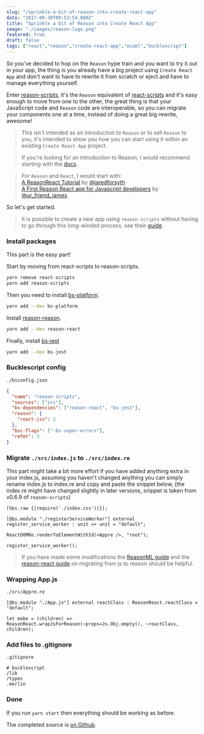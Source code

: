 ```yaml
---
slug: "/sprinkle-a-bit-of-reason-into-create-react-app"
date: "2017-09-30T09:53:54.000Z"
title: "Sprinkle a bit of Reason into Create React App"
image: "./images/reason-logo.png"
featured: true
draft: false
tags: ["react","reason","create-react-app","ocaml","bucklescript"]
---
```


So you've decided to hop on the `Reason` hype train and you want to try it out
in your app, the thing is you already have a big project using `Create React App` and don't want to have to rewrite it from scratch or eject and have to
manage everything yourself.

Enter [reason-scripts](https://github.com/reasonml-community/reason-scripts),
it's the `Reason` equivalent of
[react-scripts](https://github.com/facebookincubator/create-react-app/tree/master/packages/react-scripts)
and it's easy enough to move from one to the other, the great thing is that your
JavaScript code and `Reason` code are interoperable, so you can migrate your
components one at a time, instead of doing a great big rewrite, awesome!

> This isn't intended as an introduction to `Reason` or to sell `Reason` to you,
> it's intended to show you how you can start using it within an existing
> `Create React App` project.

> If you're looking for an introduction to Reason, I would recommend starting
> with the [docs](https://reasonml.github.io/guide/what-and-why).

> For `Reason` and `React`, I would start with:\
> [A ReasonReact Tutorial](https://jaredforsyth.com/2017/07/05/a-reason-react-tutorial/)
> by [@jaredforsyth](https://twitter.com/jaredforsyth)\
> [A First Reason React app for Javascript developers](https://jamesfriend.com.au/a-first-reason-react-app-for-js-developers)
> by [@ur_friend_james](https://twitter.com/ur_friend_james)

So let's get started.

> It is possible to create a new app using `reason-scripts` without having to go
> through this long-winded process, see their
> [guide](https://github.com/reasonml-community/reason-scripts#getting-started).

### Install packages

This part is the easy part!

Start by moving from react-scripts to reason-scripts.

```bash
yarn remove react-scripts
yarn add reason-scripts
```

Then you need to install
[bs-platform](https://github.com/bucklescript/bucklescript).

```bash
yarn add --dev bs-platform
```

Install [reason-reason](https://github.com/reasonml/reason-react).

```bash
yarn add --dev reason-react
```

Finally, install [bs-jest](https://github.com/reasonml-community/bs-jest)

```bash
yarn add --dev bs-jest
```

### Bucklescript config

`./bsconfig.json`

```json
{
  "name": "reason-scripts",
  "sources": ["src"],
  "bs-dependencies": ["reason-react", "bs-jest"],
  "reason": {
    "react-jsx": 2
  },
  "bsc-flags": ["-bs-super-errors"],
  "refmt": 3
}
```

### Migrate `./src/index.js` to `./src/index.re`

This part might take a bit more effort if you have added anything extra in your
index.js, assuming you haven't changed anything you can simply rename index.js
to index.re and copy and paste the snippet below, (the index.re might have
changed slightly in later versions, snippet is taken from v0.6.9 of
`reason-scripts`)

```reason
[%bs.raw {|require('./index.css')|}];

[@bs.module "./registerServiceWorker"] external register_service_worker : unit => unit = "default";

ReactDOMRe.renderToElementWithId(<Appre />, "root");

register_service_worker();
```

> If you have made some modifications the
> [ReasonML guide](https://reasonml.github.io/guide/javascript/converting) and
> the
> [reason-react guide](https://reasonml.github.io/reason-react/#reason-react-convert-over-reactjs-idioms)
> on migrating from js to reason should be helpful.

### Wrapping App.js

`./src/Appre.re`

```reason
[@bs.module "./App.js"] external reactClass : ReasonReact.reactClass = "default";

let make = (children) => ReasonReact.wrapJsForReason(~props=Js.Obj.empty(), ~reactClass, children);
```

### Add files to .gitignore

`.gitignore`

```
# bucklescript
/lib
/types
.merlin
```

### Done

If you run `yarn start` then everything should be working as before.

The completed source is
[on Github](https://github.com/InsidersByte/create-react-app-with-reason).

